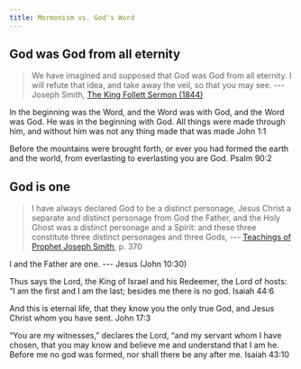 ```yaml
---
title: Mormonism vs. God's Word
---
```

## God was God from all eternity

> We have imagined and supposed that God was God from all eternity. I will refute that idea, and take away the veil, so that you may see.
> --- Joseph Smith, [The King Follett Sermon (1844)](https://www.lds.org/ensign/1971/04/the-king-follett-sermon?lang=eng)

In the beginning was the Word, and the Word was with God, and the Word was God. He was in the beginning with God. All things were made through him, and without him was not any thing made that was made
John 1:1

Before the mountains were brought forth, or ever you had formed the earth and the world, from everlasting to everlasting you are God.
Psalm 90:2

## God is one

> I have always declared God to be a distinct personage, Jesus Christ a separate and distinct personage from God the Father, and the Holy Ghost was a distinct personage and a Spirit: and these three constitute three distinct personages and three Gods,
> --- [Teachings of Prophet Joseph Smith](http://scriptures.byu.edu/tpjs/STPJS.pdf), p. 370

I and the Father are one.
--- Jesus (John 10:30)

Thus says the Lord, the King of Israel and his Redeemer, the Lord of hosts: “I am the first and I am the last; besides me there is no god.
Isaiah 44:6

And this is eternal life, that they know you the only true God, and Jesus Christ whom you have sent.
John 17:3

“You are my witnesses,” declares the Lord, “and my servant whom I have chosen, that you may know and believe me and understand that I am he. Before me no god was formed, nor shall there be any after me.
Isaiah 43:10